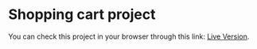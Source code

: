 # Shopping cart project

You can check this project in your browser through this link: [Live Version](https://adrianhm13.github.io/shopping-cart/).
